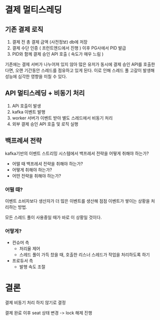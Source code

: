 # 결제 멀티스레딩
## 기존 결제 로직
1. 결제 전 총 결제 금액 (사전정보) db에 저장
2. 결제 수단 인증 ( 프런트엔드에서 진행 ) 이후 PG사에서 PID 발급
3. PID와 함께 결제 승인 API 호출 ( 속도가 매우 느림 )

기존에는 결제 서버가 나누어져 있지 않아 많은 유저가 동시에 결제 승인 API를 호출한다면,
오랜 기간동안 스레드를 점유하고 있게 된다. 이로 인해 스레드 풀 고갈이 발생해 성능에 심각한 영향을 미칠 수 있다.

## API 멀티스레딩 + 비동기 처리
1. APi 호출이 발생
2. kafka 이벤트 발행
3. worker 서버가 이벤트 받아 별도 스레드에서 비동기 처리
4. 외부 결제 승인 API 호출 및 로직 실행

## 백프레셔 전략
kafka기반의 이벤트 스트리밍 시스템에서 백프레셔 전략을 어떻게 취해야 하는가?
* 어떨 때 백프레셔 전략을 취해야 하는가?
* 어떻게 취해야 하는가?
* 어떤 전략을 취해야 하는가?

### 어떨 때?
이벤트 소비자보다 생산자가 더 많은 이벤트를 생산해 점점 이벤트가 쌓이는 상황을 처리하는 방법.

모든 스레드 풀이 사용중일 때가 바로 이 상황일 것이다.

### 어떻게?
* 컨슈머 측
  * 처리율 제어
  * 스레드 풀이 가득 찼을 때, 호출한 리스너 스레드가 작업을 처리하도록 하기
* 프로듀서 측
  * 발행 속도 조절

# 결론
결제 비동기 처리 하지 않기로 결정

결제 완료 이후 seat 상태 변경 -> lock 해제 진행
